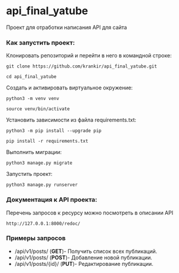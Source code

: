 # api_final_yatube
Проект для отработки написания API для сайта
### Как запустить проект:

Клонировать репозиторий и перейти в него в командной строке:

```
git clone https://github.com/krankir/api_final_yatube.git
```

```
cd api_final_yatube
```

Cоздать и активировать виртуальное окружение:

```
python3 -m venv venv
```

```
source venv/bin/activate
```

Установить зависимости из файла requirements.txt:

```
python3 -m pip install --upgrade pip
```

```
pip install -r requirements.txt
```

Выполнить миграции:

```
python3 manage.py migrate
```

Запустить проект:

```
python3 manage.py runserver
```

### Документация к API проекта:

Перечень запросов к ресурсу можно посмотреть в описании API

```
http://127.0.0.1:8000/redoc/
```

### Примеры запросов

- /api/v1/posts/ (**GET**)- Получить список всех публикаций.
- /api/v1/posts/ (**POST**)- Добавление новой публикации.
- /api/v1/posts/{id}/ (**PUT**)- Редактирование публикации.
